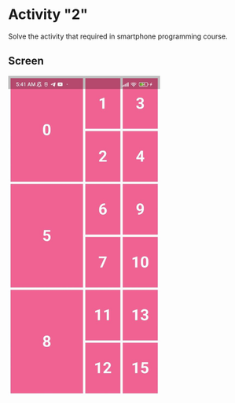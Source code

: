 # Activity "2"

Solve the activity that required in smartphone programming course.

## Screen

<img  src="./images/mobile.jpg" height="650" />
